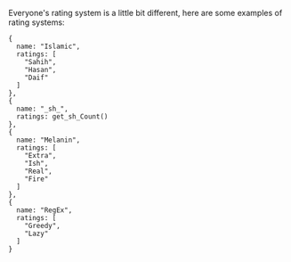 Everyone's rating system is a little bit different, here are some examples of rating systems:
```
{
  name: "Islamic",
  ratings: [
    "Sahih",
    "Hasan",
    "Daif"
  ]
},
{
  name: "_sh_",
  ratings: get_sh_Count()
},
{
  name: "Melanin",
  ratings: [
    "Extra",
    "Ish",
    "Real",
    "Fire"
  ]
},
{
  name: "RegEx",
  ratings: [
    "Greedy",
    "Lazy"
  ]
}
```